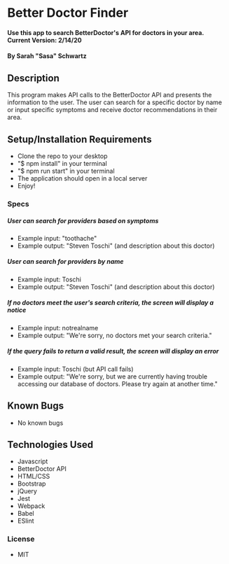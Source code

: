 # Better Doctor Finder

#### Use this app to search BetterDoctor's API for doctors in your area. Current Version: 2/14/20

#### By Sarah "Sasa" Schwartz

## Description

This program makes API calls to the BetterDoctor API and presents the information to the user. The user can search for a specific doctor by name or input specific symptoms and receive doctor recommendations in their area.

## Setup/Installation Requirements

- Clone the repo to your desktop
- "\$ npm install" in your terminal
- "\$ npm run start" in your terminal
- The application should open in a local server
- Enjoy!

### Specs

##### User can search for providers based on symptoms

- Example input: "toothache"
- Example output: "Steven Toschi" (and description about this doctor)

##### User can search for providers by name

- Example input: Toschi
- Example output: "Steven Toschi" (and description about this doctor)

##### If no doctors meet the user's search criteria, the screen will display a notice

- Example input: notrealname
- Example output: "We're sorry, no doctors met your search criteria."

##### If the query fails to return a valid result, the screen will display an error

- Example input: Toschi (but API call fails)
- Example output: "We're sorry, but we are currently having trouble accessing our database of doctors. Please try again at another time."

## Known Bugs

- No known bugs

## Technologies Used

- Javascript
- BetterDoctor API
- HTML/CSS
- Bootstrap
- jQuery
- Jest
- Webpack
- Babel
- ESlint

### License

- MIT
